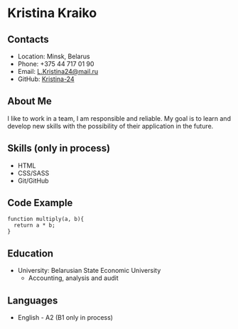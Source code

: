 # Kristina Kraiko

## Contacts
- Location: Minsk, Belarus
- Phone: +375 44 717 01 90
- Email: L.Kristina24@mail.ru
- GitHub: [Kristina-24](https://github.com/Kristina-24)

## About Me
I like to work in a team, I am responsible and reliable. My goal is to learn and develop new skills with the possibility of their application in the future.

## Skills (only in process)
- HTML
- CSS/SASS
- Git/GitHub
## Code Example
```
function multiply(a, b){
  return a * b;
}
```

## Education
- University: Belarusian State Economic University
  - Accounting, analysis and audit

## Languages
- English - A2 (B1 only in process)